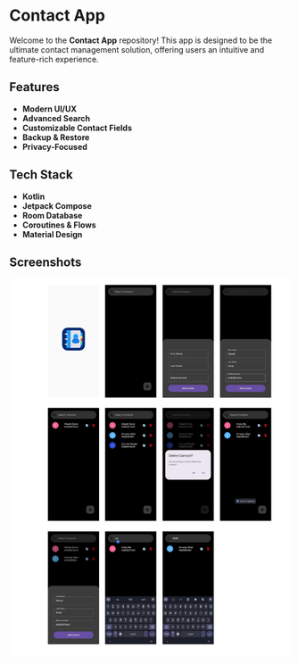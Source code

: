 # Contact App

Welcome to the **Contact App** repository! This app is designed to be the ultimate contact management solution, offering users an intuitive and feature-rich experience.

## Features
- **Modern UI/UX**
- **Advanced Search**
- **Customizable Contact Fields**
- **Backup & Restore**
- **Privacy-Focused**

## Tech Stack
- **Kotlin**
- **Jetpack Compose**
- **Room Database**
- **Coroutines & Flows**
- **Material Design**

## Screenshots
![App Screenshot](Untitled%20design.png)


